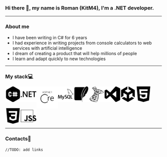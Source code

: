 ### Hi there  👋, my name is Roman (KitM4), I'm a .NET developer.

---

### About me
* I have been writing in C# for 6 years
* I had experience in writing projects from console calculators to web services with artificial intelligence
* I dream of creating a product that will help millions of people
* I learn and adapt quickly to new technologies

---

### My stack💻
<div style="display: flex; flex-wrap: wrap;">
    <img src="https://github.com/KitM4/KitM4/blob/main/Icons/csharp.svg" width="50" height="50">
    <img src="https://github.com/KitM4/KitM4/blob/main/Icons/dotnet.svg" width="50" height="50">
    <img src="https://github.com/KitM4/KitM4/blob/main/Icons/aspdotnet.svg" width="70" height="70">
    <img src="https://github.com/KitM4/KitM4/blob/main/Icons/mysql.svg" width="50" height="50">
    <img src="https://github.com/KitM4/KitM4/blob/main/Icons/sqlite.svg" width="50" height="50">
    <img src="https://github.com/KitM4/KitM4/blob/main/Icons/microsoftsqlserver.svg" width="50" height="50">
    <img src="https://github.com/KitM4/KitM4/blob/main/Icons/visualstudio.svg" width="50" height="50">
    <img src="https://github.com/KitM4/KitM4/blob/main/Icons/unity.svg" width="50" height="50">
    <img src="https://github.com/KitM4/KitM4/blob/main/Icons/html5.svg" width="50" height="50">
    <img src="https://github.com/KitM4/KitM4/blob/main/Icons/css3.svg" width="50" height="50">
    <img src="https://github.com/KitM4/KitM4/blob/main/Icons/jss.svg" width="50" height="50">
</div>

---

### Contacts🔗
```//TODO: add links```
